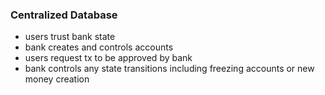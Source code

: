 ### Centralized Database
- users trust bank state
- bank creates and controls accounts
- users request tx to be approved by bank
- bank controls any state transitions including freezing accounts or new money creation
